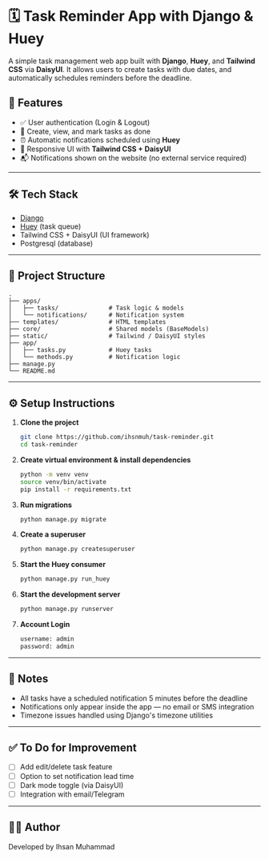 
# 🗓️ Task Reminder App with Django & Huey

A simple task management web app built with **Django**, **Huey**, and **Tailwind CSS** via **DaisyUI**. It allows users to create tasks with due dates, and automatically schedules reminders before the deadline.

## 🚀 Features

- ✅ User authentication (Login & Logout)
- 📌 Create, view, and mark tasks as done
- ⏰ Automatic notifications scheduled using **Huey**
- 🎨 Responsive UI with **Tailwind CSS + DaisyUI**
- 📬 Notifications shown on the website (no external service required)

---

## 🛠️ Tech Stack

- [Django](https://www.djangoproject.com/)
- [Huey](https://github.com/coleifer/huey) (task queue)
- Tailwind CSS + DaisyUI (UI framework)
- Postgresql (database)

---

## 📂 Project Structure

```
.
├── apps/
│   ├── tasks/              # Task logic & models
│   └── notifications/      # Notification system
├── templates/              # HTML templates
├── core/                   # Shared models (BaseModels)
├── static/                 # Tailwind / DaisyUI styles
├── app/
│   ├── tasks.py            # Huey tasks
│   └── methods.py          # Notification logic
├── manage.py
└── README.md
```

---

## ⚙️ Setup Instructions

1. **Clone the project**
   ```bash
   git clone https://github.com/ihsnmuh/task-reminder.git
   cd task-reminder
   ```

2. **Create virtual environment & install dependencies**
   ```bash
   python -m venv venv
   source venv/bin/activate
   pip install -r requirements.txt
   ```

3. **Run migrations**
   ```bash
   python manage.py migrate
   ```

4. **Create a superuser**
   ```bash
   python manage.py createsuperuser
   ```

5. **Start the Huey consumer**
   ```bash
   python manage.py run_huey
   ```

6. **Start the development server**
   ```bash
   python manage.py runserver
   ```

7. **Account Login**
   ```bash
   username: admin
   password: admin
   ```

---

## 📌 Notes

- All tasks have a scheduled notification 5 minutes before the deadline
- Notifications only appear inside the app — no email or SMS integration
- Timezone issues handled using Django's timezone utilities

---

## ✅ To Do for Improvement

- [ ] Add edit/delete task feature
- [ ] Option to set notification lead time
- [ ] Dark mode toggle (via DaisyUI)
- [ ] Integration with email/Telegram

---

## 🧑‍💻 Author

Developed by Ihsan Muhammad
